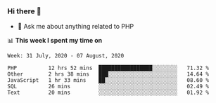 ### Hi there 👋

<!--
**mustafaculban/mustafaculban** is a ✨ _special_ ✨ repository because its `README.md` (this file) appears on your GitHub profile.

Here are some ideas to get you started:

- 🌱 I’m currently learning ...
- 👯 I’m looking to collaborate on ...
- 🤔 I’m looking for help with ...
- 📫 How to reach me: ...
- 😄 Pronouns: ...
- ⚡ Fun fact: ...

-->
- 💬 Ask me about anything related to PHP


📊 **This week I spent my time on**
<!--START_SECTION:waka-->
```text
Week: 31 July, 2020 - 07 August, 2020

PHP          12 hrs 52 mins  █████████████████░░░░░░░░   71.32 % 
Other        2 hrs 38 mins   ███░░░░░░░░░░░░░░░░░░░░░░   14.64 % 
JavaScript   1 hr 33 mins    ██░░░░░░░░░░░░░░░░░░░░░░░   08.60 % 
SQL          26 mins         ░░░░░░░░░░░░░░░░░░░░░░░░░   02.49 % 
Text         20 mins         ░░░░░░░░░░░░░░░░░░░░░░░░░   01.92 %
```
<!--END_SECTION:waka-->

